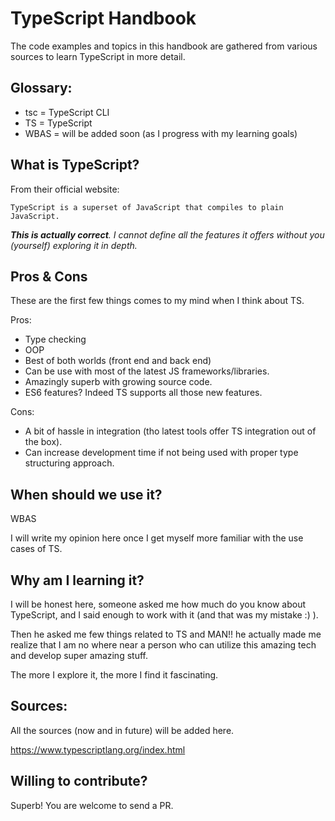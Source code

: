TypeScript Handbook
===================

The code examples and topics in this handbook are gathered from various sources to learn TypeScript in more detail.

Glossary:
------
- tsc = TypeScript CLI
- TS = TypeScript
- WBAS = will be added soon (as I progress with my learning goals)

What is TypeScript?
------

From their official website:

`TypeScript is a superset of JavaScript that compiles to plain JavaScript.`

_**This is actually correct**. I cannot define all the features it offers without you (yourself) exploring it in depth._

Pros & Cons
------
These are the first few things comes to my mind when I think about TS.

Pros:

- Type checking
- OOP
- Best of both worlds (front end and back end)
- Can be use with most of the latest JS frameworks/libraries.
- Amazingly superb with growing source code.
- ES6 features? Indeed TS supports all those new features.

Cons:
- A bit of hassle in integration (tho latest tools offer TS integration out of the box).
- Can increase development time if not being used with proper type structuring approach.


When should we use it?
------
WBAS

I will write my opinion here once I get myself more familiar with the use cases of TS.

Why am I learning it?
------
I will be honest here, someone asked me how much do you know about TypeScript, and I said enough to work with it (and that was my mistake :) ).

Then he asked me few things related to TS and MAN!! he actually made me realize that I am no where near a person who can utilize this amazing tech and develop super amazing stuff.

The more I explore it, the more I find it fascinating.

Sources:
-----

All the sources (now and in future) will be added here.

https://www.typescriptlang.org/index.html

Willing to contribute?
-----
Superb! You are welcome to send a PR.
